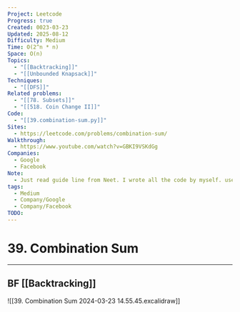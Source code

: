 ```yaml
---
Project: Leetcode
Progress: true
Created: 0023-03-23
Updated: 2025-08-12
Difficulty: Medium
Time: O(2^n * n)
Space: O(n)
Topics:
  - "[[Backtracking]]"
  - "[[Unbounded Knapsack]]"
Techniques:
  - "[[DFS]]"
Related problems:
  - "[[78. Subsets]]"
  - "[[518. Coin Change II]]"
Code:
  - "[[39.combination-sum.py]]"
Sites:
  - https://leetcode.com/problems/combination-sum/
Walkthrough:
  - https://www.youtube.com/watch?v=GBKI9VSKdGg
Companies:
  - Google
  - Facebook
Note:
  - Just read guide line from Neet. I wrote all the code by myself. used ref from [[78. Subsets]]
tags:
  - Medium
  - Company/Google
  - Company/Facebook
TODO: 
---
```

# 39. Combination Sum
---


## BF [[Backtracking]]

![[39. Combination Sum 2024-03-23 14.55.45.excalidraw]]

